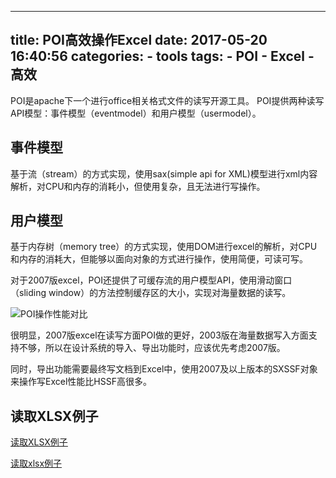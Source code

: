 
---
title: POI高效操作Excel
date: 2017-05-20 16:40:56
categories:
    - tools
tags:
    - POI
    - Excel
    - 高效
---

POI是apache下一个进行office相关格式文件的读写开源工具。
POI提供两种读写API模型：事件模型（eventmodel）和用户模型（usermodel）。

## 事件模型

基于流（stream）的方式实现，使用sax(simple api for XML)模型进行xml内容解析，对CPU和内存的消耗小，但使用复杂，且无法进行写操作。

## 用户模型

基于内存树（memory tree）的方式实现，使用DOM进行excel的解析，对CPU和内存的消耗大，但能够以面向对象的方式进行操作，使用简便，可读可写。

对于2007版excel，POI还提供了可缓存流的用户模型API，使用滑动窗口（sliding window）的方法控制缓存区的大小，实现对海量数据的读写。

![POI操作性能对比](http://oqcey66z7.bkt.clouddn.com/public/images/ss-features.png)

很明显，2007版excel在读写方面POI做的更好，2003版在海量数据写入方面支持不够，所以在设计系统的导入、导出功能时，应该优先考虑2007版。

同时，导出功能需要最终写文档到Excel中，使用2007及以上版本的SXSSF对象来操作写Excel性能比HSSF高很多。


## 读取XLSX例子

[读取XLSX例子](https://myjeeva.com/read-excel-through-java-using-xssf-and-sax-apache-poi.html)

[读取xlsx例子](https://github.com/jeevatkm/excelReader)


